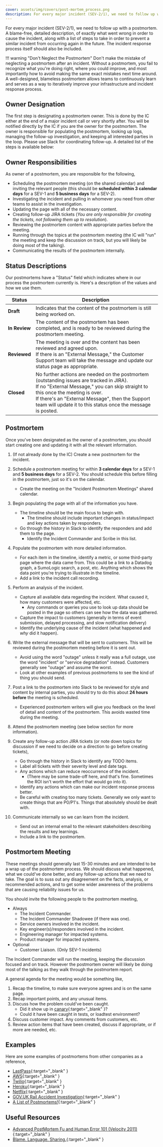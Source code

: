 ```yaml
---
cover: assets/img/covers/post-mortem_process.png
description: For every major incident (SEV-2/1), we need to follow up with a postmortem. A blame-free, detailed description, of exactly what went wrong in order to cause the incident, along with a list of steps to take in order to prevent a similar incident from occurring again in the future.
---
```

For every major incident (SEV-2/1), we need to follow up with a postmortem. A blame-free, detailed description, of exactly what went wrong in order to cause the incident, along with a list of steps to take in order to prevent a similar incident from occurring again in the future. The incident response process itself should also be included.

!!! warning "Don't Neglect the Postmortem"
    Don't make the mistake of neglecting a postmortem after an incident. Without a postmortem, you fail to recognize what you're doing right, where you could improve, and most importantly how to avoid making the same exact mistakes next time around. A well-designed, blameless postmortem allows teams to continuously learn and serves as a way to iteratively improve your infrastructure and incident response process.

## Owner Designation
The first step is designating a postmortem owner. This is done by the IC either at the end of a major incident call or very shortly after. You will be notified directly by the IC if you are the owner for the postmortem. The owner is responsible for populating the postmortem, looking up logs, managing the follow-up investigation, and keeping all interested parties in the loop. Please use Slack for coordinating follow-up. A detailed list of the steps is available below:

## Owner Responsibilities
As owner of a postmortem, you are responsible for the following,

* Scheduling the postmortem meeting (on the shared calendar) and inviting the relevant people (this should be **scheduled within 3 calendar days** for a SEV-1 and **5 business days** for a SEV-2).
* Investigating the incident and pulling in whomever you need from other teams to assist in the investigation.
* Updating the page with all of the necessary content.
* Creating follow-up JIRA tickets (_You are only responsible for creating the tickets, not following them up to resolution_).
* Reviewing the postmortem content with appropriate parties before the meeting.
* Running through the topics at the postmortem meeting (the IC will "run" the meeting and keep the discussion on track, but you will likely be doing most of the talking).
* Communicating the results of the postmortem internally.

## Status Descriptions
Our postmortems have a "Status" field which indicates where in our process the postmortem currently is. Here's a description of the values and how we use them.

| Status | Description |
|-|-|
| **Draft** | Indicates that the content of the postmortem is still being worked on. |
| **In Review** | The content of the postmortem has been completed, and is ready to be reviewed during the postmortem meeting. |
| **Reviewed** | The meeting is over and the content has been reviewed and agreed upon.<br/>If there is an "External Message," the Customer Support team will take the message and update our status page as appropriate. |
| **Closed** | No further actions are needed on the postmortem (outstanding issues are tracked in JIRA).<br/>If no "External Message," you can skip straight to this once the meeting is over.<br/>If there's an "External Message", then the Support team will update it to this status once the message is posted. |

## Postmortem
Once you've been designated as the owner of a postmortem, you should start creating one and updating it with all the relevant information.

1. (If not already done by the IC) Create a new postmortem for the incident.

1. Schedule a postmortem meeting for within **3 calendar days** for a SEV-1 and **5 business days** for a SEV-2. You should schedule this before filling in the postmortem, just so it's on the calendar.
    * Create the meeting on the "Incident Postmortem Meetings" shared calendar.

1. Begin populating the page with all of the information you have.
    * The timeline should be the main focus to begin with.
        * The timeline should include important changes in status/impact and key actions taken by responders.
    * Go through the history in Slack to identify the responders and add them to the page.
        * Identify the Incident Commander and Scribe in this list.

1. Populate the postmortem with more detailed information.
    * For each item in the timeline, identify a metric, or some third-party page where the data came from. This could be a link to a Datadog graph, a SumoLogic search, a post, etc. Anything which shows the data point you're trying to illustrate in the timeline.
    * Add a link to the incident call recording.

1. Perform an analysis of the incident.
    * Capture all available data regarding the incident. What caused it, how many customers were affected, etc.
        * Any commands or queries you use to look up data should be posted in the page so others can see how the data was gathered.
    * Capture the impact to customers (generally in terms of event submission, delayed processing, and slow notification delivery)
    * Identify the underlying cause of the incident (what happened and _why_ did it happen).

1. Write the external message that will be sent to customers. This will be reviewed during the postmortem meeting before it is sent out.
    * Avoid using the word "outage" unless it really was a full outage, use the word "incident" or "service degradation" instead. Customers generally see "outage" and assume the worst.
    * Look at other examples of previous postmortems to see the kind of thing you should send.

1. Post a link to the postmortem into Slack to be reviewed for style and content by internal parties, you should try to do this about **24 hours before** the meeting is scheduled.
    * Experienced postmortem writers will give you feedback on the level of detail and content of the postmortem. This avoids wasted time during the meeting.

1. Attend the postmortem meeting (see below section for more information).

1. Create any follow-up action JIRA tickets (or note down topics for discussion if we need to decide on a direction to go before creating tickets),
    * Go through the history in Slack to identify any TODO items.
    * Label all tickets with their severity level and date tags.
    * Any actions which can reduce reoccurrence of the incident.
        * (There may be some trade-off here, and that's fine. Sometimes the ROI isn't worth the effort that would go into it).
    * Identify any actions which can make our incident response process better.
    * Be careful with creating too many tickets. Generally we only want to create things that are P0/P1's. Things that absolutely should be dealt with.

1. Communicate internally so we can learn from the incident.
    * Send out an internal email to the relevant stakeholders describing the results and key learnings.
    * Include a link to the postmortem.

## Postmortem Meeting
These meetings should generally last 15-30 minutes and are intended to be a wrap up of the postmortem process. We should discuss what happened, what we could've done better, and any follow-up actions that we need to take. The goal is to suss out any disagreement on the facts, analysis, or recommended actions, and to get some wider awareness of the problems that are causing reliability issues for us.

You should invite the following people to the postmortem meeting,

* Always
    * The Incident Commander.
    * The Incident Commander Shadowee (if there was one).
    * Service owners involved in the incident.
    * Key engineer(s)/responders involved in the incident.
    * Engineering manager for impacted systems.
    * Product manager for impacted systems.
* Optional
    * Customer Liaison. (Only SEV-1 incidents)

The Incident Commander will run the meeting, keeping the discussion focused and on track. However the postmortem owner will likely be doing most of the talking as they walk through the postmortem report.

A general agenda for the meeting would be something like,

1. Recap the timeline, to make sure everyone agrees and is on the same page.
1. Recap important points, and any unusual items.
1. Discuss how the problem could've been caught.
    * Did it show up in [canary](https://www.pagerduty.com/blog/continuous-build-break-fix-fast#canary-releases){:target="_blank" }?
    * Could it have been caught in tests, or loadtest environment?
1. Discuss customer impact. Any comments from customers, etc.
1. Review action items that have been created, discuss if appropriate, or if more are needed, etc.

## Examples
Here are some examples of postmortems from other companies as a reference,

* [LastPass](https://blog.lastpass.com/2015/06/lastpass-security-notice/){:target="_blank" }
* [AWS](https://aws.amazon.com/message/5467D2/){:target="_blank" }
* [Twilio](https://www.twilio.com/blog/2013/07/billing-incident-post-mortem-breakdown-analysis-and-root-cause.html){:target="_blank" }
* [Heroku](https://status.heroku.com/incidents/151){:target="_blank" }
* [Netflix](https://netflixtechblog.com/post-mortem-of-october-22-2012-aws-degradation-efcee3ab40d5){:target="_blank" }
* [GOV.UK Rail Accident Investigation](https://www.gov.uk/government/publications/kyle-beck-safety-digest/near-miss-at-kyle-beck-3-august-2016){:target="_blank" }
* [A List of Postmortems!](https://github.com/danluu/post-mortems){:target="_blank" }

## Useful Resources

* [Advanced PostMortem Fu and Human Error 101 (Velocity 2011)](https://www.slideshare.net/jallspaw/advanced-postmortem-fu-and-human-error-101-velocity-2011){:target="_blank" }
* [Blame. Language. Sharing.](https://fractio.nl/2015/10/30/blame-language-sharing/){:target="_blank" }
